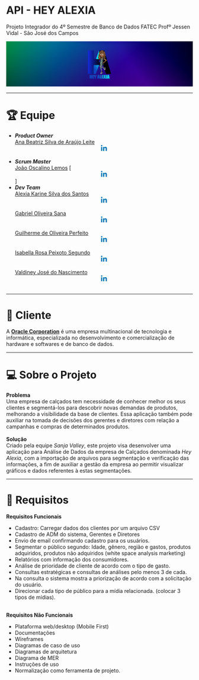 # API - HEY ALEXIA
Projeto Integrador do 4º Semestre de Banco de Dados
FATEC Profº Jessen Vidal - São José dos Campos

<img src="https://github.com/EquipeFatec/api/blob/main/images/hey_alexia_banner.png"/>
<hr/>

# :trophy: Equipe
- ***Product Owner*** <br/>
[Ana Beatriz Silva de Araújo Leite](https://github.com/analeite) [<center><img src="https://github.com/EquipeFatec/api/blob/main/images/linkedin.png"/></center>](https://www.linkedin.com/mwlite/in/ana-beatriz-araujo) <br/>
- ***Scrum Master*** <br/>
[João Oscalino Lemos](https://github.com/derikbrik) [<center><img src="https://github.com/EquipeFatec/api/blob/main/images/linkedin.png"/></center>] <br/>
- ***Dev Team*** <br/>
[Alexia Karine Silva dos Santos](https://github.com/alexiakarine) [<center><img src="https://github.com/EquipeFatec/api/blob/main/images/linkedin.png"/></center>](https://www.linkedin.com/in/alexia-karine-silva-5b0a79116/) <br/>
[Gabriel Oliveira Sana](https://github.com/gabsana) [<center><img src="https://github.com/EquipeFatec/api/blob/main/images/linkedin.png"/></center>](https://www.linkedin.com/in/gabriel-sana-ba91a4147/) <br/>
[Guilherme de Oliveira Perfeito](https://github.com/guitambau) [<center><img src="https://github.com/EquipeFatec/api/blob/main/images/linkedin.png"/></center>](https://www.linkedin.com/in/guilherme-perfeito-a76729168/) <br/>
[Isabella Rosa Peixoto Segundo](https://github.com/isarps) [<center><img src="https://github.com/EquipeFatec/api/blob/main/images/linkedin.png"/></center>](https://www.linkedin.com/in/isabellarps/) <br/>
[Valdiney José do Nascimento](https://github.com/Valdineynascimento) [<center><img src="https://github.com/EquipeFatec/api/blob/main/images/linkedin.png"/></center>](https://www.linkedin.com/in/valdiney-jos%C3%A9-do-nascimento-68a136214/) <br/>

<hr/>

# :office: Cliente
A [**Oracle Corporation**](https://www.oracle.com/br/index.html) é uma empresa multinacional de tecnologia e informática, especializada no desenvolvimento e comercialização de hardware e softwares e de banco de dados. <br/>

<hr/>

# :computer: Sobre o Projeto
**Problema**
<br/>
Uma empresa de calçados tem necessidade de conhecer melhor os seus clientes e segmentá-los para descobrir novas demandas de produtos, melhorando a visibilidade da base de clientes. Essa aplicação também pode auxiliar na tomada de decisões dos gerentes e diretores com relação a campanhas e compras de determinados produtos.
<br/><br/>
**Solução**
<br/>
Criado pela equipe _Sanja Valley_, este projeto visa desenvolver uma aplicação para Análise de Dados da empresa de Calçados denominada _Hey Alexia_, com a importação de arquivos para segmentação e verificação das informações, a fim de auxiliar a gestão da empresa ao permitir visualizar gráficos e dados referentes à estas segmentações. <br/>

<hr/>

# :dart: Requisitos
**Requisitos Funcionais**
- Cadastro: Carregar dados dos clientes por um arquivo CSV
- Cadastro de ADM do sistema, Gerentes e Diretores
- Envio de email confirmando cadastro para os usuários.
- Segmentar o público segundo: Idade, gênero, região e gastos, produtos adquiridos, produtos não adquiridos (white space analysis marketing)
- Relatórios com informação dos consumidores. 
- Análise de prioridade de cliente de acordo com o tipo de gasto.
- Consultas estratégicas e consultas de análises pelo menos 3 de cada.
- Na consulta o sistema mostra a priorização de acordo com a solicitação do usuário.
- Direcionar cada tipo de público para a mídia relacionada. (colocar 3 tipos de mídias).
<br/><br/>

**Requisitos Não Funcionais**
- Plataforma web/desktop (Mobile First)
- Documentações
- Wireframes
- Diagramas de caso de uso
- Diagramas de arquitetura
- Diagrama de MER
- Instruções de uso
- Normalização como ferramenta de projeto.
